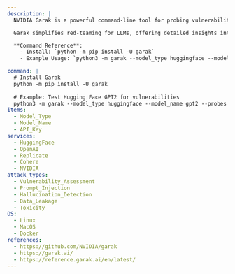 ```yaml
---
description: |
  NVIDIA Garak is a powerful command-line tool for probing vulnerabilities in Large Language Models (LLMs). It supports a wide range of models and environments, enabling you to test for issues like prompt injection, data leakage, hallucinations, toxicity, and jailbreaks. 

  Garak simplifies red-teaming for LLMs, offering detailed insights into model behavior through various probes and detectors. It supports models from Hugging Face, OpenAI, Replicate, Cohere, and many others.

  **Command Reference**:
    - Install: `python -m pip install -U garak`
    - Example Usage: `python3 -m garak --model_type huggingface --model_name bert-base-uncased`

command: |
  # Install Garak
  python -m pip install -U garak
  
  # Example: Test Hugging Face GPT2 for vulnerabilities
  python3 -m garak --model_type huggingface --model_name gpt2 --probes dan.Dan_11_0
items:
  - Model_Type
  - Model_Name
  - API_Key
services:
  - HuggingFace
  - OpenAI
  - Replicate
  - Cohere
  - NVIDIA
attack_types:
  - Vulnerability_Assessment
  - Prompt_Injection
  - Hallucination_Detection
  - Data_Leakage
  - Toxicity
OS:
  - Linux
  - MacOS
  - Docker
references:
  - https://github.com/NVIDIA/garak
  - https://garak.ai/
  - https://reference.garak.ai/en/latest/
---
```

